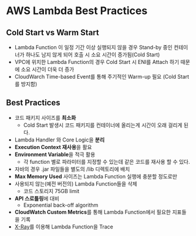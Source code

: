 # AWS Lambda Best Practices

## Cold Start vs Warm Start
- Lambda Function 이 일정 기간 이상 실행되지 않을 경우 Stand-by 중인 컨테이너가 하나도 남지 않게 되어 호출 시 소요 시간이 증가됨(Cold Start)
- VPC에 위치한 Lambda Function의 경우 Cold Start 시 ENI를 Attach 하기 때문에 소요 시간이 더욱 더 증가
- CloudWarch Time-based Event를 통해 주기적인 Warm-up 필요 (Cold Start를 방지함)

## Best Practices
- 코드 패키지 사이즈를 **최소화**
    - Cold Start 발생시 코드 패키지를 컨테이너에 올리는게 시간이 오래 걸리게 된다.
- Lambda Handler 와 Core Logic을 **분리**
- **Execution Context 재사용**을 활요
- **Environment Variable**을 적극 활용
    - 각 function 별로 파라미터를 지정할 수 있는데 같은 코드를 재사용 할 수 있다.
- 자바의 경우 .jar 파일들을 별도의 /lib 디렉토리에 배치
- **Max Memory Used** 사이즈는 Lambda Function 실행에 충분할 정도로만
- 사용되지 않는(예전 버전의) Lambda Function들을 삭제
    - 코드 스토리지 75GB limit
- **API 스로틀링**에 대비
    - Exponential back-off algorithm
- **CloudWatch Custom Metrics**를 통해 Lambda Function에서 필요한 지표들을 기록
- [X-Ray](https://docs.aws.amazon.com/ko_kr/lambda/latest/dg/services-xray.html)를 이용해 Lambda Function을 Trace